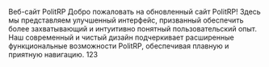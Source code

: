Веб-сайт PolitRP
Добро пожаловать на обновленный сайт PolitRP! Здесь мы представляем улучшенный интерфейс, призванный обеспечить более захватывающий и интуитивно понятный пользовательский опыт. Наш современный и чистый дизайн подчеркивает расширенные функциональные возможности PolitRP, обеспечивая плавную и приятную навигацию.
123